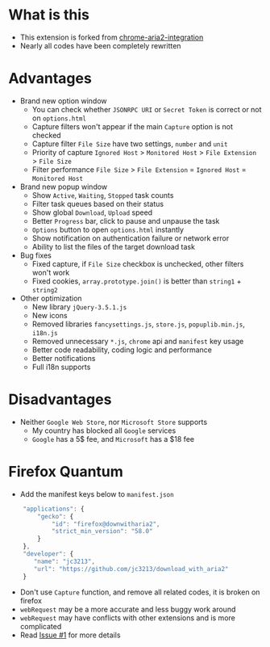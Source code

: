 # What is this

- This extension is forked from [chrome-aria2-integration](https://github.com/robbielj/chrome-aria2-integration)
- Nearly all codes have been completely rewritten

# Advantages

- Brand new option window
  - You can check whether `JSONRPC URI` or `Secret Token` is correct or not on `options.html`
  - Capture filters won't appear if the main `Capture` option is not checked
  - Capture filter `File Size` have two settings, `number` and `unit`
  - Priority of capture `Ignored Host` > `Monitored Host` > `File Extension` > `File Size`
  - Filter performance `File Size` > `File Extension` = `Ignored Host` = `Monitored Host`
- Brand new popup window
  - Show `Active`, `Waiting`, `Stopped` task counts
  - Filter task queues based on their status
  - Show global `Download`, `Upload` speed
  - Better `Progress` bar, click to pause and unpause the task
  - `Options` button to open `options.html` instantly
  - Show notification on authentication failure or network error
  - Ability to list the files of the target download task
- Bug fixes
  - Fixed capture, if `File Size` checkbox is unchecked, other filters won't work
  - Fixed cookies, `array.prototype.join()` is better than `string1` + `string2`
- Other optimization
  - New library `jQuery-3.5.1.js`
  - New icons
  - Removed libraries `fancysettings.js`, `store.js`, `popuplib.min.js`, `i18n.js`
  - Removed unnecessary `*.js`, `chrome` api and `manifest` key usage
  - Better code readability, coding logic and performance
  - Better notifications
  - Full i18n supports

# Disadvantages

- Neither `Google Web Store`, nor `Microsoft Store` supports
  - My country has blocked all `Google` services
  - `Google` has a 5$ fee, and `Microsoft` has a $18 fee

# Firefox Quantum

- Add the manifest keys below to `manifest.json`
```javascript
    "applications": {
        "gecko": {
            "id": "firefox@downwitharia2",
            "strict_min_version": "58.0"
        }
    },
    "developer": {
       "name": "jc3213",
       "url": "https://github.com/jc3213/download_with_aria2"
    }
```
- Don't use `Capture` function, and remove all related codes, it is broken on firefox
- `webRequest` may be a more accurate and less buggy work around
- `webRequest` may have conflicts with other extensions and is more complicated
- Read [Issue #1](https://github.com/jc3213/download_with_aria2/issues/1) for more details
